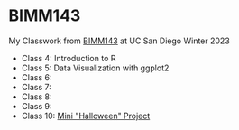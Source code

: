 # BIMM143

My Classwork from [BIMM143](https://bioboot.github.io/bimm143_W23/) at UC San Diego Winter 2023

- Class 4: Introduction to R
- Class 5: Data Visualization with ggplot2
- Class 6:
- Class 7: 
- Class 8: 
- Class 9: 
- Class 10: [Mini "Halloween" Project](https://github.com/Max96706/bimm143_github/blob/main/class17/class17.md)
